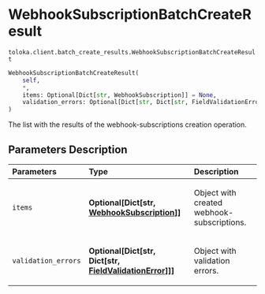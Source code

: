 # WebhookSubscriptionBatchCreateResult
`toloka.client.batch_create_results.WebhookSubscriptionBatchCreateResult`

```python
WebhookSubscriptionBatchCreateResult(
    self,
    *,
    items: Optional[Dict[str, WebhookSubscription]] = None,
    validation_errors: Optional[Dict[str, Dict[str, FieldValidationError]]] = None
)
```

The list with the results of the webhook-subscriptions creation operation.

## Parameters Description

| Parameters | Type | Description |
| :----------| :----| :-----------|
`items`|**Optional\[Dict\[str, [WebhookSubscription](toloka.client.webhook_subscription.WebhookSubscription.md)\]\]**|<p>Object with created webhook-subscriptions.</p>
`validation_errors`|**Optional\[Dict\[str, Dict\[str, [FieldValidationError](toloka.client.batch_create_results.FieldValidationError.md)\]\]\]**|<p>Object with validation errors.</p>

